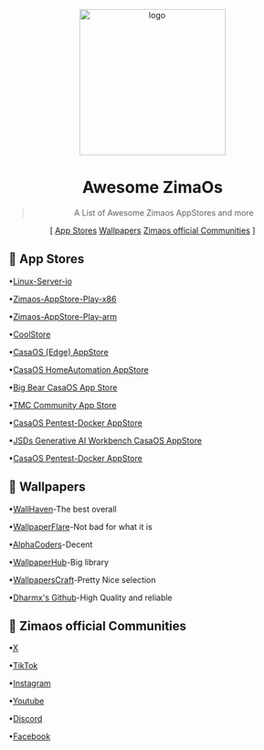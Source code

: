 <p align="center">
<img width="256" height="256" alt="logo" src="https://github.com/user-attachments/assets/84ba7caf-eee9-4095-a700-02f4d2b14508" />
  <h1 align="center">Awesome ZimaOs</h1>
</p>


<blockquote align="center"> A List of Awesome Zimaos AppStores and more</blockquote>

<p align="center">
[
  <a href="#Appstores">App Stores</a> 
  <a href="#%EF%B8%8Fwallpapers">Wallpapers</a> 
  <a href="official">Zimaos official Communities</a> 
]
</p>


 ## 🧩 App Stores
•[Linux-Server-io](https://casaos-appstore.paodayag.dev/linuxserver.zip)

•[Zimaos-AppStore-Play-x86](https://play.cuse.eu.org/Cp0204-AppStore-Play.zip)

•[Zimaos-AppStore-Play-arm](https://play.cuse.eu.org/Cp0204-AppStore-Play.zip)

•[CoolStore](https://casaos-appstore.paodayag.dev/coolstore.zip)

•[CasaOS (Edge) AppStore](https://paodayag.dev/casaos-appstore-edge.zip)

•[CasaOS HomeAutomation AppStore](https://github.com/mr-manuel/CasaOS-HomeAutomation-AppStore/archive/refs/tags/latest.zip)

•[Big Bear CasaOS App Store](https://github.com/bigbeartechworld/big-bear-casaos/archive/refs/heads/master.zip)

•[TMC Community App Store](https://github.com/mariosemes/CasaOS-TMCstore/archive/refs/heads/main.zip)

•[CasaOS Pentest-Docker AppStore](https://github.com/arch3rPro/Pentest-Docker/archive/refs/heads/master.zip)

•[JSDs Generative AI Workbench CasaOS AppStore](https://github.com/justserdar/ZimaOS-AppStore/archive/refs/tags/latest-v0.0.8.zip)

•[CasaOS Pentest-Docker AppStore](https://paodayag.dev/casaos-appstore-edge.zip)

 ## 🧩 Wallpapers
 •[WallHaven](https://wallhaven.cc/)-The best overall
 
 •[WallpaperFlare](https://www.wallpaperflare.com/)-Not bad for what it is
 
 •[AlphaCoders](https://alphacoders.com/)-Decent
 
 •[WallpaperHub](https://www.wallpaperhub.app/)-Big library
 
 •[WallpapersCraft](https://wallpaperscraft.com/)-Pretty Nice selection
 
 •[Dharmx's Github](https://github.com/dharmx/walls/tree/main)-High Quality and reliable

 ## 🧩 Zimaos official Communities
 •[X](https://x.com/ZimaSpace?utm_source=brand_zimaspace&utm_medium=social&utm_campaign=follow_x)
 
 •[TikTok](https://www.tiktok.com/@zimaboard)
 
 •[Instagram](https://www.instagram.com/zima_space)
 
 •[Youtube](https://www.youtube.com/@ZimaSpace)
 
 •[Discord](https://discord.com/invite/f9nzbmpMtU)

 •[Facebook](https://www.facebook.com/zimaboard?utm_source=brand_zimaspace&utm_medium=social&utm_campaign=follow_fb)
 



